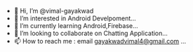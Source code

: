 - 👋 Hi, I’m @vimal-gayakwad
- 👀 I’m interested in Android Develpoment...
- 🌱 I’m currently learning Android,Firebase...
- 💞️ I’m looking to collaborate on Chatting Application...
- 📫 How to reach me : email gayakwadvimal4@gmail.com ...

<!---
vimal-gayakwad/vimal-gayakwad is a ✨ special ✨ repository because its `README.md` (this file) appears on your GitHub profile.
You can click the Preview link to take a look at your changes.
--->
